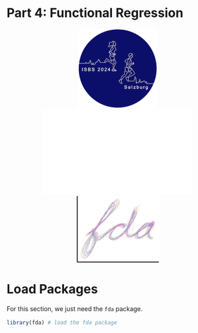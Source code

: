 Part 4: Functional Regression
================

<center>

![](../logo/ISBS-Logo-2024.png) ![](../logo/whitespace.png)
![](../logo/fda-logo.png)

</center>

# Load Packages

For this section, we just need the `fda` package.

``` r
library(fda) # load the fda package
```
